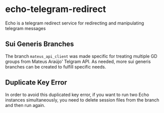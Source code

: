 # echo-telegram-redirect

Echo is a telegram redirect service for redirecting and manipulating telegram
messages

## Sui Generis Branches

The branch `mateus_api_client` was made specific for treating multiple GD groups
from Mateus Araújo' Telgram API. As needed, more sui generis branches can be
created to fulfill specific needs.

## Duplicate Key Error

In order to avoid this duplicated key error, if you want to run two Echo
instances simultaneously, you need to delete session files from the branch and
then run again.
